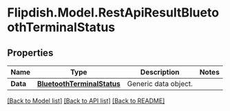 # Flipdish.Model.RestApiResultBluetoothTerminalStatus
## Properties

Name | Type | Description | Notes
------------ | ------------- | ------------- | -------------
**Data** | [**BluetoothTerminalStatus**](BluetoothTerminalStatus.md) | Generic data object. | 

[[Back to Model list]](../README.md#documentation-for-models) [[Back to API list]](../README.md#documentation-for-api-endpoints) [[Back to README]](../README.md)

